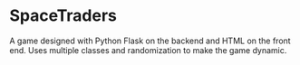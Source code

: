 # SpaceTraders
A game designed with Python Flask on the backend and HTML on the front end. Uses multiple classes and randomization to make the game dynamic.
